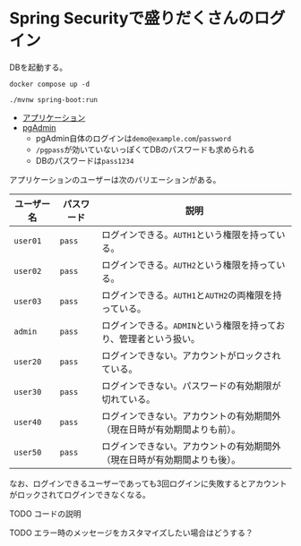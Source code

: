 # Spring Securityで盛りだくさんのログイン

DBを起動する。

```
docker compose up -d
```

```
./mvnw spring-boot:run
```

- [アプリケーション](http://localhost:8080)
- [pgAdmin](http://localhost:8082)
  - pgAdmin自体のログインは`demo@example.com`/`password`
  - `/pgpass`が効いていないっぽくてDBのパスワードも求められる
  - DBのパスワードは`pass1234`

アプリケーションのユーザーは次のバリエーションがある。

|ユーザー名|パスワード|説明|
|---|---|---|
|`user01`|`pass`|ログインできる。`AUTH1`という権限を持っている。|
|`user02`|`pass`|ログインできる。`AUTH2`という権限を持っている。|
|`user03`|`pass`|ログインできる。`AUTH1`と`AUTH2`の両権限を持っている。|
|`admin`|`pass`|ログインできる。`ADMIN`という権限を持っており、管理者という扱い。|
|`user20`|`pass`|ログインできない。アカウントがロックされている。|
|`user30`|`pass`|ログインできない。パスワードの有効期限が切れている。|
|`user40`|`pass`|ログインできない。アカウントの有効期間外（現在日時が有効期間よりも前）。|
|`user50`|`pass`|ログインできない。アカウントの有効期間外（現在日時が有効期間よりも後）。|

なお、ログインできるユーザーであっても3回ログインに失敗するとアカウントがロックされてログインできなくなる。

TODO コードの説明

TODO エラー時のメッセージをカスタマイズしたい場合はどうする？

